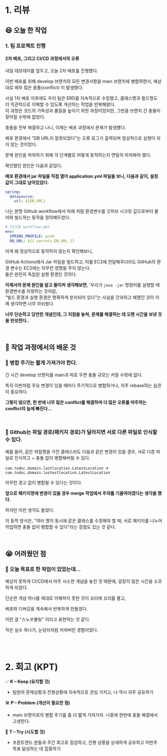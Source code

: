 # 1. 리뷰
## :laughing: 오늘 한 작업
### 1. 팀 프로젝트 진행

#### 2차 배포, 그리고 CI/CD 과정에서의 오류

내일 데모데이를 앞두고, 오늘 2차 배포를 진행했다. 

이번 배포를 위해 develop 브랜치의 모든 변경사항을 main 브랜치에 병합하면서, 예상대로 매우 많은 충돌(conflict) 이 발생했다.

사실 1차 배포 이후에도 우리 팀은 ERD를 지속적으로 수정했고, 클래스명과 필드명도 더 직관적으로 이해할 수 있도록 개선하는 작업을 반복해왔다.   
이 과정은 코드의 가독성과 품질을 높이기 위한 과정이었지만, 그만큼 브랜치 간 충돌이 잦아질 수밖에 없었다.

충돌을 전부 해결하고 나니, 이제는 배포 과정에서 문제가 발생헀다.

배포 환경에서 "DB URL이 잘못되었다"는 오류 로그가 출력되며 정상적으로 실행이 되지 않는 것이었다.

문제 원인을 파악하기 위해 각 단계별로 어떻게 동작하는지 면밀히 따져봐야 했다.

확인했던 원인은 다음과 같았다.

**배포 환경에서 jar 파일을 직접 열어 application.yml 파일을 보니, 다음과 같이, 설정 값이 그대로 남아있었다.**

```yml
spring:
  datasource:
    url: ${DB_URL}
```

나는 분명 Github workflow에서 아래 처럼 환경변수를 깃허브 시크릿 값으로부터 불러와 빌드하는 동작을 정의해두었다.

``` yml
# CI/CD workflow.yml
env:
  SPRING_PROFILE: prod
  DB_URL: ${{ secrets.DB_URL }}
```


이게 왜 정상적으로 동작하지 않는지 확인해보니, 

GitHub Actions에서 Jar 파일을 빌드하고, 이를 EC2에 전달해주더라도 GitHub의 환경 변수는 EC2에는 아무런 영향을 주지 않는다.  
둘은 완전히 독립된 실행 환경인 것이다.

**이제서야 문제 원인을 알고 돌이켜 생각해보면**, '우리가 `java -jar` 명령어를 실행할 때 환경변수를 지정하는 것처럼,  
"빌드 환경과 실행 환경은 명확하게 분리되어 있다"는 사실을 간과하고 헤맸던 것이 이제 생각하면 너무 아쉬웠다.

**너무 단순하고 당연한 개념인데, 그 지점을 놓쳐, 문제를 해결하는 데 오랜 시간을 보낸 것을 반성한다..**

<br>

## :dizzy: 작업 과정에서의 배운 것

### 🔹 병합 주기는 짧게 가져가야 한다.

긴 시간 develop 브랜치를 main과 따로 두면 충돌 규모는 커질 수밖에 없다. 

특히 이번처럼 주요 변경이 있을 때마다 주기적으로 병합하거나, 자주 rebase하는 습관이 중요하다.

**그렇지 않으면, 한 번에 너무 많은 conflict를 해결하며 더 많은 오류를 마주하는 conflict의 늪에 빠진다...**

<br>

### 🔹 Github는 파일 경로(패키지 경로)가 달라지면 서로 다른 파일로 인식할 수 있다.

예를 들어, 같은 파일명을 가진 클래스라도 다음과 같은 변경이 있을 경우, 서로 다른 파일로 인식하고 + 충돌 없이 병합해버릴 수 있다.

`com.todoc.domain.lastlocation.LatestLocation` → `com.todoc.domain.lastestlocation.LatestLocation`

아무런 경고 없이 병합될 수 있다는 것이다.

**앞으로 패키지명에 변경이 있을 경우 merge 작업에서 주의를 기울여야겠다는 생각을 했다.**

하지만 이런 생각도 들었다.

이 동작 방식은, "여러 명이 동시에 같은 클래스를 수정해야 할 때, 서로 패키지를 나누어 작업하면 충돌 없이 병합할 수 있다"라는 장점도 있는 것 같다.



<br>

## :sob: 어려웠던 점

### 🔹 오늘 목표로 한 작업이 있었는데...

예상치 못하게 CI/CD에서 아주 사소한 개념을 놓친 것 때문에, 굉장히 많은 시간을 소모하게 되었다.

단순한 개념 하나를 제대로 이해하지 못한 것이 꼬리에 꼬리를 물고,

배포와 디버깅을 계속해서 반복하게 만들었다.

이런 걸 "스노우볼링" 이라고 표현하는 것 같다.

작은 실수 하나가, 눈덩이처럼 커져버린 경험이었다.

<br><br>

# 2. 회고 (KPT)

✅ **K – Keep (유지할 것)**
- 팀원의 문제상황과 진행상황에 지속적으로 관심 가지고, 나 역시 자주 공유하기

🛠️ **P – Problem (개선이 필요한 점)**
- main 브랜치로의 병합 주기를 좀 더 짧게 가져가자. 나중에 한번에 충돌 해결에서 고생한다.

🔄 **T – Try (시도할 것)**
- 프론트엔드 분들과 주간 회고로 점검하고, 진행 상황을 상세하게 공유하고 이번주 목표 달성하는 데 집중하기


<br><br>
